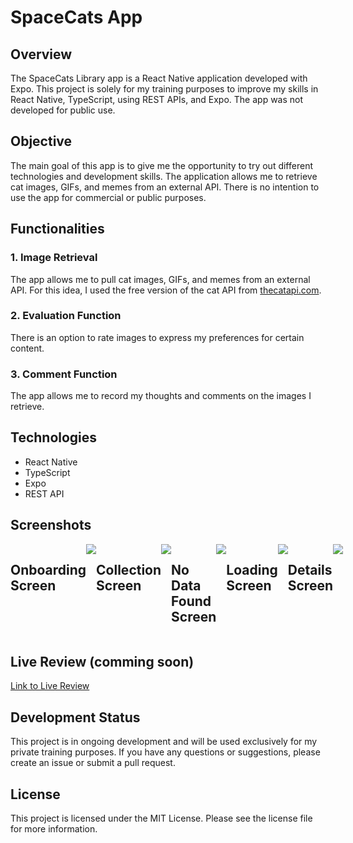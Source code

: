 # SpaceCats App

## Overview

The SpaceCats Library app is a React Native application developed with Expo. This project is solely for my training purposes to improve my skills in React Native, TypeScript, using REST APIs, and Expo. The app was not developed for public use.

## Objective

The main goal of this app is to give me the opportunity to try out different technologies and development skills. The application allows me to retrieve cat images, GIFs, and memes from an external API. There is no intention to use the app for commercial or public purposes.

## Functionalities

### 1. Image Retrieval
The app allows me to pull cat images, GIFs, and memes from an external API. For this idea, I used the free version of the cat API from [thecatapi.com](https://documenter.getpostman.com/view/4016432/RWToRJCq).

### 2. Evaluation Function
There is an option to rate images to express my preferences for certain content.

### 3. Comment Function
The app allows me to record my thoughts and comments on the images I retrieve.

## Technologies

- React Native
- TypeScript
- Expo
- REST API

## Screenshots

<div style="display: flex; justify-content: space-between;">
  <h2>Onboarding Screen</h2>
<image src= "https://github.com/John-CFO/SpaceCats/blob/master/assets/readme_images/ONBOARDINGSCREEN.png?raw=true">
  
<h2>Collection Screen</h2>
  <image src= "https://github.com/John-CFO/SpaceCats/blob/master/assets/readme_images/COLLECTIONSCREEN.png?raw=true">
    
<h2>No Data Found Screen</h2>
<image src="https://github.com/John-CFO/SpaceCats/blob/master/assets/readme_images/NODATASCREEN.png?raw=true">

  <h2>Loading Screen</h2>
  <image src="https://github.com/John-CFO/SpaceCats/blob/master/assets/readme_images/LOADINGSCREEN.png?raw=true">


  <h2>Details Screen</h2>
  <image src="https://github.com/John-CFO/SpaceCats/blob/master/assets/readme_images/DETAILSCREEN.png?raw=true">
</div>



## Live Review (comming soon)

[Link to Live Review](http/......................)

## Development Status

This project is in ongoing development and will be used exclusively for my private training purposes. If you have any questions or suggestions, please create an issue or submit a pull request.

## License

This project is licensed under the MIT License. Please see the license file for more information.
